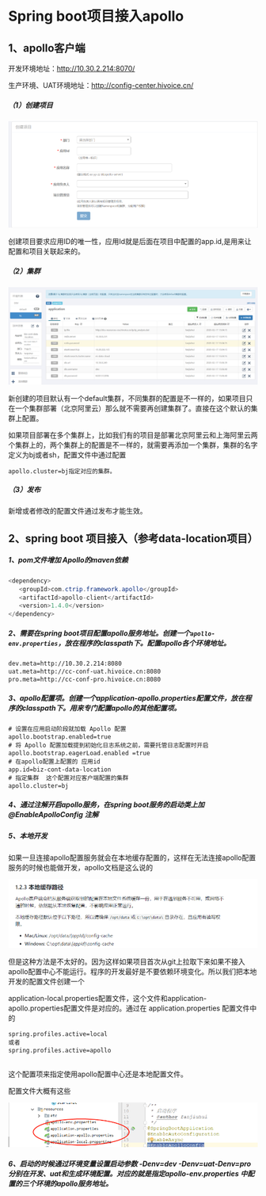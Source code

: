 # Spring boot项目接入apollo

## 1、apollo客户端

开发环境地址：http://10.30.2.214:8070/

生产环境、UAT环境地址：http://config-center.hivoice.cn/

##### （1）创建项目

![](..\img\apollo01.png)

创建项目要求应用ID的唯一性，应用Id就是后面在项目中配置的app.id,是用来让配置和项目关联起来的。

##### （2）集群

![](..\img\apollo02.png)

新创建的项目默认有一个default集群，不同集群的配置是不一样的，如果项目只在一个集群部署（北京阿里云）那么就不需要再创建集群了。直接在这个默认的集群上配置。

如果项目部署在多个集群上，比如我们有的项目是部署北京阿里云和上海阿里云两个集群上的，两个集群上的配置是不一样的，就需要再添加一个集群，集群的名字定义为bj或者sh，配置文件中通过配置

```
apollo.cluster=bj指定对应的集群。
```

##### （3）发布

新增或者修改的配置文件通过发布才能生效。

## 2、spring boot 项目接入（参考data-location项目）

##### 1、pom文件增加 Apollo的maven依赖 

```java
<dependency>
   <groupId>com.ctrip.framework.apollo</groupId>
   <artifactId>apollo-client</artifactId>
   <version>1.4.0</version>
</dependency>
```

##### 2、需要在spring boot项目配置apollo服务地址。创建一个`apollo-env.properties`，放在程序的classpath下。配置apollo各个环境地址。

```less
dev.meta=http://10.30.2.214:8080
uat.meta=http://cc-conf-uat.hivoice.cn:8080
pro.meta=http://cc-conf-pro.hivoice.cn:8080
```

##### 3、apollo配置项。创建一个application-apollo.properties配置文件，放在程序的classpath下。用来专门配置apollo的其他配置项。

```less
# 设置在应用启动阶段就加载 Apollo 配置
apollo.bootstrap.enabled=true
# 将 Apollo 配置加载提到初始化日志系统之前，需要托管日志配置时开启
apollo.bootstrap.eagerLoad.enabled =true
# 在apollo配置上配置的 应用id
app.id=biz-cont-data-location
# 指定集群  这个配置对应客户端配置的集群
apollo.cluster=bj
```

##### 4、通过注解开启apollo服务，在spring boot服务的启动类上加  @EnableApolloConfig 注解

##### 5、本地开发

如果一旦连接apollo配置服务就会在本地缓存配置的，这样在无法连接apollo配置服务的时候也能做开发，apollo文档是这么说的

 ![](..\img\apollo03.png)

但是这种方法是不太好的。因为这样如果项目首次从git上拉取下来如果不接入apollo配置中心不能运行。程序的开发最好是不要依赖环境变化。所以我们把本地开发的配置文件创建一个

application-local.properties配置文件，这个文件和application-apollo.properties配置文件是对应的。通过在 application.properties 配置文件中的

```
spring.profiles.active=local
或者
spring.profiles.active=apollo
 
```

这个配置项来指定使用apollo配置中心还是本地配置文件。

配置文件大概有这些

![](..\img\apollo04.png)

##### 6、启动的时候通过环境变量设置启动参数  -Denv=dev -Denv=uat-Denv=pro 分别在开发、uat和生成环境配置。对应的就是指定apollo-env.properties 中配置的三个环境的apollo服务地址。